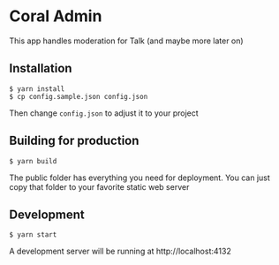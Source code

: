 
# Coral Admin

This app handles moderation for Talk (and maybe more later on)

## Installation

    $ yarn install
    $ cp config.sample.json config.json

Then change `config.json` to adjust it to your project

## Building for production

    $ yarn build

The public folder has everything you need for deployment. You can just copy that folder to your favorite static web server

## Development

    $ yarn start

A development server will be running at http://localhost:4132
